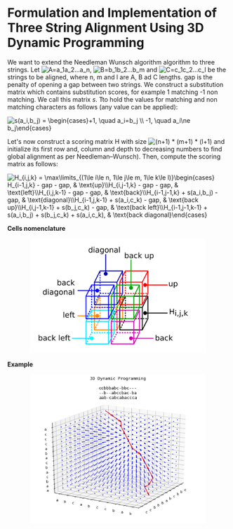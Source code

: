 # Formulation and Implementation of Three String Alignment Using 3D Dynamic Programming

We want to extend the Needleman Wunsch algorithm  algorithm to three strings. Let <img src="https://latex.codecogs.com/svg.image?A=a_1a_2...a_n" title="A=a_1a_2...a_n" />, <img src="https://latex.codecogs.com/svg.image?B=b_1b_2...b_m" title="B=b_1b_2...b_m" /> and <img src="https://latex.codecogs.com/svg.image?C=c_1c_2...c_l" title="C=c_1c_2...c_l" /> be the strings to be aligned, where n, m and l are A, B ad C lengths. gap is the penalty of opening a gap between two strings. We construct a substitution matrix which contains substitution scores, for example 1 matching -1 non matching. We call this matrix $s$. Tto hold the values for matching and non matching characters as follows (any value can be applied):

<img src="https://latex.codecogs.com/svg.image?s(a_i,b_j)&space;=&space;\begin{cases}&plus;1,&space;\quad&space;a_i=b_j&space;\\&space;-1,&space;\quad&space;a_i\ne&space;b_j\end{cases}" title="s(a_i,b_j) = \begin{cases}+1, \quad a_i=b_j \\ -1, \quad a_i\ne b_j\end{cases}" />

Let's now construct a scoring matrix H with size <img src="https://latex.codecogs.com/svg.image?(n&plus;1)&space;*&space;(m&plus;1)&space;*&space;(l&plus;1)" title="(n+1) * (m+1) * (l+1)" /> and initialize its first row and, column and depth to decreasing numbers to find global alignment as per Needleman–Wunsch). Then, compute the scoring matrix as follows:

<img src="https://latex.codecogs.com/svg.image?H_{i,j,k}&space;=&space;\max\limits_{(1\le&space;i\le&space;n,&space;1\le&space;j\le&space;m,&space;1\le&space;k\le&space;l)}\begin{cases}&space;H_{i-1,j,k}&space;-&space;gap&space;-&space;gap,&space;&space;&space;&&space;\text{up}\\H_{i,j-1,k}&space;-&space;gap&space;-&space;gap,&space;&&space;&space;\text{left}\\H_{i,j,k-1}&space;-&space;gap&space;-&space;gap,&space;&&space;&space;\text{back}\\H_{i-1,j-1,k}&space;&plus;&space;s(a_i,b_j)&space;-&space;gap,&space;&&space;\text{diagonal}\\H_{i-1,j,k-1}&space;&plus;&space;s(a_i,c_k)&space;-&space;gap,&space;&&space;\text{back&space;up}\\H_{i,j-1,k-1}&space;&plus;&space;s(b_j,c_k)&space;-&space;gap,&space;&&space;\text{back&space;left}\\H_{i-1,j-1,k-1}&space;&plus;&space;s(a_i,b_j)&space;&plus;&space;s(b_j,c_k)&space;&plus;&space;s(a_i,c_k),&space;&&space;\text{back&space;diagonal}\end{cases}" title="H_{i,j,k} = \max\limits_{(1\le i\le n, 1\le j\le m, 1\le k\le l)}\begin{cases} H_{i-1,j,k} - gap - gap, & \text{up}\\H_{i,j-1,k} - gap - gap, & \text{left}\\H_{i,j,k-1} - gap - gap, & \text{back}\\H_{i-1,j-1,k} + s(a_i,b_j) - gap, & \text{diagonal}\\H_{i-1,j,k-1} + s(a_i,c_k) - gap, & \text{back up}\\H_{i,j-1,k-1} + s(b_j,c_k) - gap, & \text{back left}\\H_{i-1,j-1,k-1} + s(a_i,b_j) + s(b_j,c_k) + s(a_i,c_k), & \text{back diagonal}\end{cases}" />

**Cells nomenclature**

<p align="center">
<img src="fig1.png" width="400">
 </p>

**Example**

<p align="center">
<img src="fig2.png" width="400">
</p>
